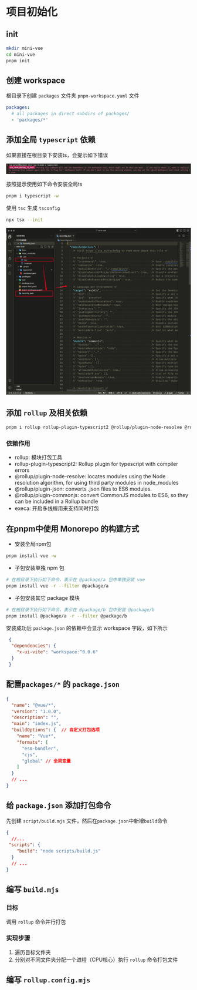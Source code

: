 # 项目初始化

## init

```sh
mkdir mini-vue
cd mini-vue
pnpm init
```

## 创建 workspace

根目录下创建 `packages` 文件夹 `pnpm-workspace.yaml` 文件

```yaml
packages:
  # all packages in direct subdirs of packages/
  - 'packages/*'
```

## 添加全局 `typescript` 依赖

如果直接在根目录下安装ts，会提示如下错误

![安装ts报错](images/pnpm_warning.png)

按照提示使用如下命令安装全局ts

```sh
pnpm i typescript -w
```

使用 `tsc` 生成 `tsconfig`

```sh
npx tsx --init
```

![tscs](images/tsc.png)

## 添加 `rollup` 及相关依赖

```sh
pnpm i rollup rollup-plugin-typescript2 @rollup/plugin-node-resolve @rollup/plugin-json @rollup/plugin-commonjs execa -D -w
```

### 依赖作用

- rollup: 模块打包工具
- rollup-plugin-typescript2: Rollup plugin for typescript with compiler errors
- @rollup/plugin-node-resolve: locates modules using the Node resolution algorithm, for using third party modules in node_modules
- @rollup/plugin-json: converts .json files to ES6 modules.
- @rollup/plugin-commonjs: convert CommonJS modules to ES6, so they can be included in a Rollup bundle
- execa: 开启多线程用来支持同时打包
  
## 在pnpm中使用 Monorepo 的构建方式

- 安装全局npm包

```sh
pnpm install vue -w
```

- 子包安装单独 npm 包

```sh
# 在根目录下执行如下命令，表示在 @package/a 包中单独安装 vue
pnpm install vue -r --filter @package/a 
```

- 子包安装其它 package 模块

```sh
# 在根目录下执行如下命令，表示在 @package/b 包中安装 @package/b 
pnpm install @package/a -r --filter @package/b 
```

安装成功后 `package.json` 的依赖中会显示 workspace 字段，如下所示

```json
 {
  "dependencies": {
    "x-ui-vite": "workspace:^0.0.6"
  }
 }
 ```

## 配置`packages/*` 的 `package.json`

```json
{
  "name": "@vue/*",
  "version": "1.0.0",
  "description": "",
  "main": "index.js",
  "buildOptions": {  // 自定义打包选项
    "name": "Vue*",
    "formats": [
      "esm-bundler",
      "cjs",
      "global" // 全局变量
    ]
  }
  // ...
}
```

## 给 `package.json` 添加打包命令

先创建 `script/build.mjs` 文件，然后在`package.json`中新增`build`命令

```json
{
  //...
 "scripts": {
    "build": "node scripts/build.js"
  }
  // ...
}
```

## 编写 `build.mjs`

### 目标

调用 `rollup` 命令并行打包

### 实现步骤

1. 遍历目标文件夹
2. 分别对不同文件夹分配一个进程（CPU核心）执行 `rollup` 命令打包文件

## 编写 `rollup.config.mjs`
